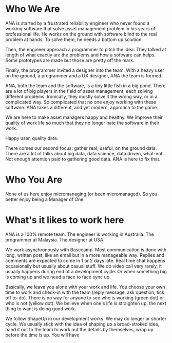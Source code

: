 # Who We Are

ANA is started by a frustrated reliability engineer who never found a working software that solve asset management problem in his years of professional life. He works on the ground with software blind to the real problem at hands. To solve them, he needs a bottom up solution.

Then, the engineer approach a programmer to pitch the idea. They talked at length of what exactly are the problems and how a software can helps. Some prototypes are made but those are pretty off the mark.

Finally, the programmer invited a designer into the team. With a heavy user on the ground, a programmer and a UX designer, ANA the team is formed.

ANA, both the team and the software, is a tiny little fish in a big pond. There are a lot of big players in the field of asset management, each solving different problems. Ironically, they mostly solve it the wrong way, or in a complicated way. So complicated that no one enjoy working with these software. ANA takes a different, and yet modern, approach to the game.

We are here to make asset managers happy and healthy. We improve their quality of work life so much that they no longer hate the software in their work.

Happy user, quality data.

There comes our second focus: gather real, useful, on the ground data. There are a lot of talks about big data, data science, data driven, what-not. Not enough attention paid to gathering good data. ANA is here to fix that.

# Who You Are

None of us here enjoy micromanaging (or been micromanaged). So you better enjoy being a Manager of One.

# What's it likes to work here

ANA is a 100% remote team. The engineer is working in Australia. The programmer at Malaysia. The designer at USA.

We work asynchronously with Basecamp. Most communication is done with long, written post, like an email but in a more manageable way. Replies and comments are expected to come in 1 or 2 days late. Real time chat happens occasionally but usually about casual stuff. We do video call very rarely, it usually happens during end of a development cycle. Or when something big is coming up and we need a face to face sync up.

Basically, we leave you alone with your work and life. You choose your own time to work and check-in with the team (reply message, ask question, tick off to-do). There is no way for anyone to see who is working (green dot) or who is not (yellow dot). We believe when one's life is straighten up, the next thing to want is doing good work.

We follow ShapeUp in our development works. We may do longer or shorter cycle. We usually stick with the idea of shaping up a broad-stroked idea, hand it out to the team to work out the details by themselves, wrap up before the time is up. You will have
